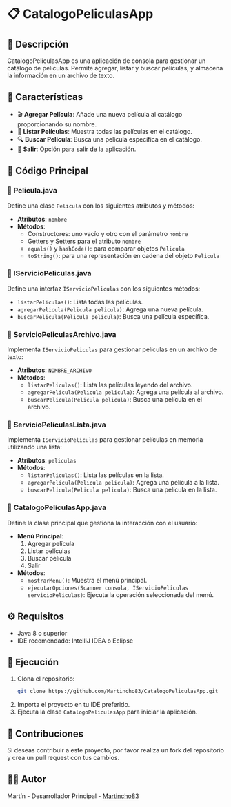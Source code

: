 # 📋 CatalogoPeliculasApp

## 📖 Descripción
CatalogoPeliculasApp es una aplicación de consola para gestionar un catálogo de películas. Permite agregar, listar y buscar películas, y almacena la información en un archivo de texto.

## 🌟 Características
- 🎬 **Agregar Película**: Añade una nueva película al catálogo proporcionando su nombre.
- 📜 **Listar Películas**: Muestra todas las películas en el catálogo.
- 🔍 **Buscar Película**: Busca una película específica en el catálogo.
- 🚪 **Salir**: Opción para salir de la aplicación.

## 📝 Código Principal

### 📂 Pelicula.java
Define una clase `Pelicula` con los siguientes atributos y métodos:
- **Atributos**: `nombre`
- **Métodos**:
  - Constructores: uno vacío y otro con el parámetro `nombre`
  - Getters y Setters para el atributo `nombre`
  - `equals()` y `hashCode()`: para comparar objetos `Pelicula`
  - `toString()`: para una representación en cadena del objeto `Pelicula`

### 📂 IServicioPeliculas.java
Define una interfaz `IServicioPeliculas` con los siguientes métodos:
- `listarPeliculas()`: Lista todas las películas.
- `agregarPelicula(Pelicula pelicula)`: Agrega una nueva película.
- `buscarPelicula(Pelicula pelicula)`: Busca una película específica.

### 📂 ServicioPeliculasArchivo.java
Implementa `IServicioPeliculas` para gestionar películas en un archivo de texto:
- **Atributos**: `NOMBRE_ARCHIVO`
- **Métodos**:
  - `listarPeliculas()`: Lista las películas leyendo del archivo.
  - `agregarPelicula(Pelicula pelicula)`: Agrega una película al archivo.
  - `buscarPelicula(Pelicula pelicula)`: Busca una película en el archivo.

### 📂 ServicioPeliculasLista.java
Implementa `IServicioPeliculas` para gestionar películas en memoria utilizando una lista:
- **Atributos**: `peliculas`
- **Métodos**:
  - `listarPeliculas()`: Lista las películas en la lista.
  - `agregarPelicula(Pelicula pelicula)`: Agrega una película a la lista.
  - `buscarPelicula(Pelicula pelicula)`: Busca una película en la lista.

### 📂 CatalogoPeliculasApp.java
Define la clase principal que gestiona la interacción con el usuario:
- **Menú Principal**:
  1. Agregar película
  2. Listar películas
  3. Buscar película
  4. Salir
- **Métodos**:
  - `mostrarMenu()`: Muestra el menú principal.
  - `ejecutarOpciones(Scanner consola, IServicioPeliculas servicioPeliculas)`: Ejecuta la operación seleccionada del menú.

## ⚙️ Requisitos
- Java 8 o superior
- IDE recomendado: IntelliJ IDEA o Eclipse

## 🚀 Ejecución
1. Clona el repositorio:
   ```bash
   git clone https://github.com/Martincho83/CatalogoPeliculasApp.git
2. Importa el proyecto en tu IDE preferido.
3. Ejecuta la clase `CatalogoPeliculasApp` para iniciar la aplicación.

## 🤝 Contribuciones
Si deseas contribuir a este proyecto, por favor realiza un fork del repositorio y crea un pull request con tus cambios.

## 👨‍💻 Autor
Martín - Desarrollador Principal - [Martincho83](https://github.com/Martincho83)


